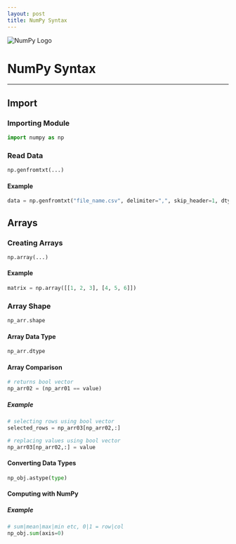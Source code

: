 ```yaml
---
layout: post
title: NumPy Syntax
---
```


![NumPy Logo](http://www.numpy.org/_static/numpy_logo.png)

# NumPy Syntax 

----------

## __Import__

### Importing Module
```python
import numpy as np
```

### Read Data
```python
np.genfromtxt(...)
```
#### Example
```python
data = np.genfromtxt("file_name.csv", delimiter=",", skip_header=1, dtype="U75")
```

## __Arrays__

### Creating Arrays
```python
np.array(...)
```
#### Example
```python
matrix = np.array([[1, 2, 3], [4, 5, 6]])
```

### Array Shape
```python
np_arr.shape
```

#### __Array Data Type__
```python
np_arr.dtype
```

#### __Array Comparison__
```python
# returns bool vector
np_arr02 = (np_arr01 == value)
```
##### _Example_
```python
# selecting rows using bool vector
selected_rows = np_arr03[np_arr02,:]

# replacing values using bool vector
np_arr03[np_arr02,:] = value
```

#### __Converting Data Types__
```python
np_obj.astype(type)
```

#### __Computing with NumPy__
##### Example
```python
# sum|mean|max|min etc, 0|1 = row|col
np_obj.sum(axis=0)
```



